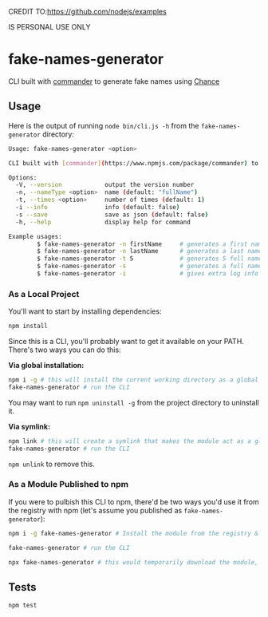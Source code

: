 CREDIT TO:https://github.com/nodejs/examples

IS PERSONAL USE ONLY


# fake-names-generator

CLI built with [commander](https://www.npmjs.com/package/commander) to generate fake names using [Chance](https://www.npmjs.com/package/chance)

## Usage

Here is the output of running `node bin/cli.js -h` from the `fake-names-generator` directory:

```bash
Usage: fake-names-generator <option>

CLI built with [commander](https://www.npmjs.com/package/commander) to generate fake names using [Chance](https://www.npmjs.com/package/chance)

Options:
  -V, --version            output the version number
  -n, --nameType <option>  name (default: "fullName")
  -t, --times <option>     number of times (default: 1)
  -i --info                info (default: false)
  -s --save                save as json (default: false)
  -h, --help               display help for command

Example usages:
        $ fake-names-generator -n firstName     # generates a first name
        $ fake-names-generator -n lastName      # generates a last name
        $ fake-names-generator -t 5             # generates 5 full names
        $ fake-names-generator -s               # generates a full name also saves the result as json file
        $ fake-names-generator -i               # gives extra log info during name generation
```

### As a Local Project

You'll want to start by installing dependencies:

```bash
npm install
```

Since this is a CLI, you'll probably want to get it available on your PATH. There's two ways you can do this:

**Via global installation:**

```bash
npm i -g # this will install the current working directory as a global module.
fake-names-generator # run the CLI
```

You may want to run `npm uninstall -g` from the project directory to uninstall it.

**Via symlink:**

```bash
npm link # this will create a symlink that makes the module act as a global module.
fake-names-generator # run the CLI
```

`npm unlink` to remove this.

### As a Module Published to npm

If you were to pulbish this CLI to npm, there'd be two ways you'd use it from the registry with npm (let's assume you published as `fake-names-generator`):

```bash
npm i -g fake-names-generator # Install the module from the registry & make it globally available

fake-names-generator # run the CLI
```

```bash
npx fake-names-generator # this would temporarily download the module, run the first entry in `bin` of package.json and pass along any additional arguments like `--save`
```

## Tests

```bash
npm test
```
